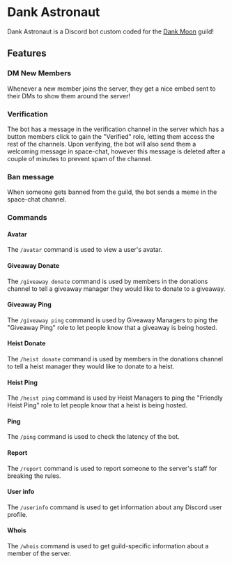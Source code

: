 # Dank Astronaut
Dank Astronaut is a Discord bot custom coded for the [Dank Moon](https://discord.gg/dPgEcaE4TM) guild!
## Features
### DM New Members
Whenever a new member joins the server, they get a nice embed sent to their DMs to show them around the server!
### Verification
The bot has a message in the verification channel in the server which has a button members click to gain the "Verified" role, letting them access the rest of the channels. Upon verifying, the bot will also send them a welcoming message in space-chat, however this message is deleted after a couple of minutes to prevent spam of the channel.
### Ban message
When someone gets banned from the guild, the bot sends a meme in the space-chat channel.
### Commands
#### Avatar
The `/avatar` command is used to view a user's avatar.
#### Giveaway Donate
The `/giveaway donate` command is used by members in the donations channel to tell a giveaway manager they would like to donate to a giveaway.
#### Giveaway Ping
The `/giveaway ping` command is used by Giveaway Managers to ping the "Giveaway Ping" role to let people know that a giveaway is being hosted.
#### Heist Donate
The `/heist donate` command is used by members in the donations channel to tell a heist manager they would like to donate to a heist.
#### Heist Ping
The `/heist ping` command is used by Heist Managers to ping the "Friendly Heist Ping" role to let people know that a heist is being hosted.
#### Ping
The `/ping` command is used to check the latency of the bot.
#### Report
The `/report` command is used to report someone to the server's staff for breaking the rules.
#### User info
The `/userinfo` command is used to get information about any Discord user profile.
#### Whois
The `/whois` command is used to get guild-specific information about a member of the server.